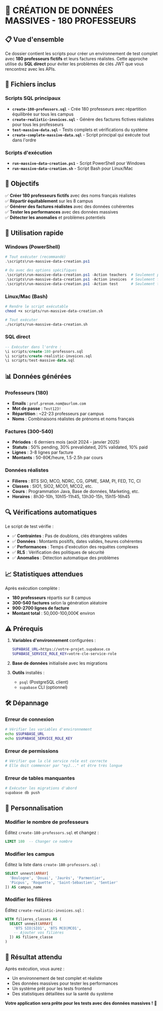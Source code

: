 # 🚀 CRÉATION DE DONNÉES MASSIVES - 180 PROFESSEURS

## 📋 Vue d'ensemble

Ce dossier contient les scripts pour créer un environnement de test complet avec **180 professeurs fictifs** et leurs factures réalistes. Cette approche utilise du **SQL direct** pour éviter les problèmes de clés JWT que vous rencontrez avec les APIs.

## 📁 Fichiers inclus

### Scripts SQL principaux
- **`create-180-professors.sql`** - Crée 180 professeurs avec répartition équilibrée sur tous les campus
- **`create-realistic-invoices.sql`** - Génère des factures fictives réalistes pour tous les professeurs
- **`test-massive-data.sql`** - Tests complets et vérifications du système
- **`create-complete-massive-data.sql`** - Script principal qui exécute tout dans l'ordre

### Scripts d'exécution
- **`run-massive-data-creation.ps1`** - Script PowerShell pour Windows
- **`run-massive-data-creation.sh`** - Script Bash pour Linux/Mac

## 🎯 Objectifs

✅ **Créer 180 professeurs fictifs** avec des noms français réalistes  
✅ **Répartir équitablement** sur les 8 campus  
✅ **Générer des factures réalistes** avec des données cohérentes  
✅ **Tester les performances** avec des données massives  
✅ **Détecter les anomalies** et problèmes potentiels  

## 🚀 Utilisation rapide

### Windows (PowerShell)
```powershell
# Tout exécuter (recommandé)
.\scripts\run-massive-data-creation.ps1

# Ou avec des options spécifiques
.\scripts\run-massive-data-creation.ps1 -Action teachers  # Seulement professeurs
.\scripts\run-massive-data-creation.ps1 -Action invoices  # Seulement factures
.\scripts\run-massive-data-creation.ps1 -Action test      # Seulement tests
```

### Linux/Mac (Bash)
```bash
# Rendre le script exécutable
chmod +x scripts/run-massive-data-creation.sh

# Tout exécuter
./scripts/run-massive-data-creation.sh
```

### SQL direct
```sql
-- Exécuter dans l'ordre :
\i scripts/create-180-professors.sql
\i scripts/create-realistic-invoices.sql
\i scripts/test-massive-data.sql
```

## 📊 Données générées

### Professeurs (180)
- **Emails** : `prof.prenom.nom@aurlom.com`
- **Mot de passe** : `Test123!`
- **Répartition** : ~22-23 professeurs par campus
- **Noms** : Combinaisons réalistes de prénoms et noms français

### Factures (300-540)
- **Périodes** : 6 derniers mois (août 2024 - janvier 2025)
- **Statuts** : 50% pending, 30% prevalidated, 20% validated, 10% paid
- **Lignes** : 3-8 lignes par facture
- **Montants** : 50-80€/heure, 1.5-2.5h par cours

### Données réalistes
- **Filieres** : BTS SIO, MCO, NDRC, CG, GPME, SAM, PI, FED, TC, CI
- **Classes** : SIO1, SIO2, MCO1, MCO2, etc.
- **Cours** : Programmation Java, Base de données, Marketing, etc.
- **Horaires** : 8h30-10h, 10h15-11h45, 13h30-15h, 15h15-16h45

## 🔍 Vérifications automatiques

Le script de test vérifie :
- ✅ **Contraintes** : Pas de doublons, clés étrangères valides
- ✅ **Données** : Montants positifs, dates valides, heures cohérentes
- ✅ **Performances** : Temps d'exécution des requêtes complexes
- ✅ **RLS** : Vérification des politiques de sécurité
- ✅ **Anomalies** : Détection automatique des problèmes

## 📈 Statistiques attendues

Après exécution complète :
- **180 professeurs** répartis sur 8 campus
- **300-540 factures** selon la génération aléatoire
- **900-2700 lignes de facture**
- **Montant total** : 50,000-100,000€ environ

## ⚠️ Prérequis

1. **Variables d'environnement** configurées :
   ```bash
   SUPABASE_URL=https://votre-projet.supabase.co
   SUPABASE_SERVICE_ROLE_KEY=votre-cle-service-role
   ```

2. **Base de données** initialisée avec les migrations

3. **Outils** installés :
   - `psql` (PostgreSQL client)
   - `supabase` CLI (optionnel)

## 🛠️ Dépannage

### Erreur de connexion
```bash
# Vérifier les variables d'environnement
echo $SUPABASE_URL
echo $SUPABASE_SERVICE_ROLE_KEY
```

### Erreur de permissions
```bash
# Vérifier que la clé service role est correcte
# Elle doit commencer par "eyJ..." et être très longue
```

### Erreur de tables manquantes
```bash
# Exécuter les migrations d'abord
supabase db push
```

## 📝 Personnalisation

### Modifier le nombre de professeurs
Éditez `create-180-professors.sql` et changez :
```sql
LIMIT 180  -- Changer ce nombre
```

### Modifier les campus
Éditez la liste dans `create-180-professors.sql` :
```sql
SELECT unnest(ARRAY[
  'Boulogne', 'Douai', 'Jaurès', 'Parmentier', 
  'Picpus', 'Roquette', 'Saint-Sébastien', 'Sentier'
]) AS campus_name
```

### Modifier les filières
Éditez `create-realistic-invoices.sql` :
```sql
WITH filieres_classes AS (
  SELECT unnest(ARRAY[
    'BTS SIO|SIO1', 'BTS MCO|MCO1', 
    -- Ajouter vos filières
  ]) AS filiere_classe
)
```

## 🎉 Résultat attendu

Après exécution, vous aurez :
- Un environnement de test complet et réaliste
- Des données massives pour tester les performances
- Un système prêt pour les tests frontend
- Des statistiques détaillées sur la santé du système

**Votre application sera prête pour les tests avec des données massives !** 🚀
